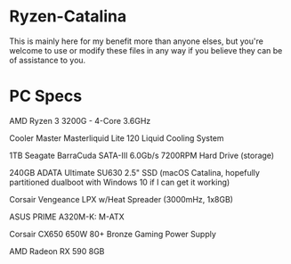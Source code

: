 # Ryzen-Catalina
This is mainly here for my benefit more than anyone elses, but you're welcome to use or modify these files in any way if you believe they can be of assistance to you.

# PC Specs
AMD Ryzen 3 3200G - 4-Core 3.6GHz

Cooler Master Masterliquid Lite 120 Liquid Cooling System

1TB Seagate BarraCuda SATA-III 6.0Gb/s 7200RPM Hard Drive (storage)

240GB ADATA Ultimate SU630 2.5" SSD (macOS Catalina, hopefully partitioned dualboot with Windows 10 if I can get it working)

Corsair Vengeance LPX w/Heat Spreader (3000mHz, 1x8GB)

ASUS PRIME A320M-K: M-ATX

Corsair CX650 650W 80+ Bronze Gaming Power Supply

AMD Radeon RX 590 8GB

